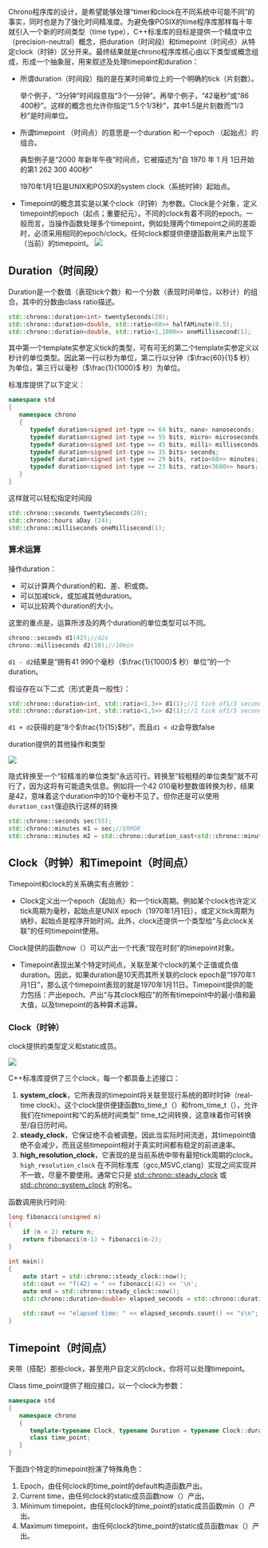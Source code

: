 Chrono程序库的设计，是希望能够处理“timer和clock在不同系统中可能不同”的事实，同时也是为了强化时间精准度。为避免像POSIX的time程序库那样每十年就引入一个新的时间类型（time type），C++标准库的目标是提供一个精度中立（precision-neutral）概念，把duration（时间段）和timepoint（时间点）从特定clock（时钟）区分开来。最终结果就是chrono程序库核心由以下类型或概念组成，形成一个抽象层，用来叙述及处理timepoint和duration：

+ 所谓duration（时间段）指的是在某时间单位上的一个明确的tick（片刻数）。

  举个例子，“3分钟”时间段意指“3个一分钟”。再举个例子，“42毫秒”或“86 400秒”。这样的概念也允许你指定“1.5个1/3秒”，其中1.5是片刻数而“1/3秒”是时间单位。

+ 所谓timepoint （时间点）的意思是一个duration 和一个epoch （起始点）的组合。

  典型例子是“2000 年新年午夜”时间点，它被描述为“自 1970 年 1 月 1日开始的第1 262 300 400秒”

  1970年1月1日是UNIX和POSIX的system clock（系统时钟）起始点。

+ Timepoint的概念其实是以某个clock（时钟）为参数。Clock是个对象，定义timepoint的epoch（起点；重要纪元）。不同的clock有着不同的epoch。一般而言，当操作函数处理多个timepoint，例如处理两个timepoint之间的差距时，必须采用相同的epoch/clock。任何clock都提供便捷函数用来产出现下（当前）的timepoint。
![](../images/Pasted%20image%2020220901105717.png)

## Duration（时间段）

Duration是一个数值（表现tick个数）和一个分数（表现时间单位，以秒计）的组合。其中的分数由class ratio描述。

```cpp
std::chrono::duration<int> twentySeconds(20);
std::chrono::duration<double, std::ratio<60>> halfAMinute(0.5);
std::chrono::duration<double, std::ratio<1,1000>> oneMillisecond(1);
```

其中第一个template实参定义tick的类型，可有可无的第二个template实参定义以秒计的单位类型。因此第一行以秒为单位，第二行以分钟（$\frac{60}{1}$ 秒）为单位，第三行以毫秒（$\frac{1}{1000}$ 秒）为单位。

标准库提供了以下定义：

```cpp
namespace std
{
   namespace chrono
   {
      typedef duration<signed int-type >= 64 bits, nano> nanoseconds;
      typedef duration<signed int-type >= 55 bits, micro> microseconds;
      typedef duration<signed int-type >= 45 bits, milli> milliseconds;
      typedef duration<signed int-type >= 35 bits> seconds;
      typedef duration<signed int-type >= 29 bits, ratio<60>> minutes;
      typedef duration<signed int-type >= 23 bits, ratio<3600>> hours;
   }
}
```

这样就可以轻松指定时间段

```cpp
std::chrono::seconds twentySeconds(20);
std::chrono::hours aDay (24);
std::chrono::milliseconds oneMillisecond(1);
```

### 算术运算

操作duration：

+ 可以计算两个duration的和、差、积或商。
+ 可以加减tick，或加减其他duration。
+ 可以比较两个duration的大小。

这里的重点是，运算所涉及的两个duration的单位类型可以不同。

```cpp
chrono::seconds d1(42);//42s
chrono::milliseconds d2(10);//10min
```

`d1 - d2`结果是“拥有41 990个毫秒（$\frac{1}{1000}$ 秒）单位”的一个duration。

假设存在以下二式（形式更具一般性）：

```cpp
std::chrono::duration<int, std::ratio<1,3>> d1(1);//1 tick of1/3 second
std::chrono::duration<int, std::ratio<1,5>> d2(1);//1 tick of1/5 second
```

`d1 + d2`获得的是“8个$\frac{1}{15}$秒”，而且`d1 < d2`会导致false

duration提供的其他操作和类型

![](../images/Pasted%20image%2020220901135156.png)

隐式转换至一个“较精准的单位类型”永远可行。转换至“较粗糙的单位类型”就不可行了，因为这将有可能遗失信息。例如将一个42 010毫秒整数值转换为秒，结果是42，意味着这个duration中的10个毫秒不见了。但你还是可以使用`duration_cast`强迫执行这样的转换

```cpp
std::chrono::seconds sec(55);
std::chrono::minutes m1 = sec;//ERROR
std::chrono::minutes m2 = std::chrono::duration_cast<std::chrono::minutes>(sec);//OK
```

## Clock（时钟）和Timepoint（时间点）

Timepoint和clock的关系确实有点微妙：

+ Clock定义出一个epoch（起始点）和一个tick周期。例如某个clock也许定义tick周期为毫秒，起始点是UNIX epoch（1970年1月1日），或定义tick周期为纳秒，起始点是程序开始时间。此外，clock还提供一个类型给“与此clock关联”的任何timepoint使用。

Clock提供的函数now（）可以产出一个代表“现在时刻”的timepoint对象。

+ Timepoint表现出某个特定时间点，关联至某个clock的某个正值或负值duration。因此，如果duration是10天而其所关联的clock epoch是“1970年1月1日”，那么这个timepoint表现的就是1970年1月11日。Timepoint提供的能力包括：产出epoch、产出“与其clock相应”的所有timepoint中的最小值和最大值，以及timepoint的各种算术运算。

### Clock（时钟）

clock提供的类型定义和static成员。

![](../images/Pasted%20image%2020220901140755.png)

C++标准库提供了三个clock，每一个都具备上述接口：

1. **system_clock**，它所表现的timepoint将关联至现行系统的即时时钟（real-time clock）。这个clock提供便捷函数to_time_t（）和from_time_t（），允许我们在timepoint和“C的系统时间类型” time_t之间转换，这意味着你可转换至/自日历时间。
2. **steady_clock**，它保证绝不会被调整。因此当实际时间流逝，其timepoint值绝不会减少，而且这些timepoint相对于真实时间都有稳定的前进速率。
3. **high_resolution_clock**，它表现的是当前系统中带有最短tick周期的clock。`high_resolution_clock` 在不同标准库（gcc,MSVC,clang）实现之间实现并不一致，尽量不要使用。通常它只是 [std::chrono::steady_clock](https://zh.cppreference.com/w/cpp/chrono/steady_clock) 或 [std::chrono::system_clock](https://zh.cppreference.com/w/cpp/chrono/system_clock) 的别名。

函数调用执行时间:

```cpp
long fibonacci(unsigned n)
{
    if (n < 2) return n;
    return fibonacci(n-1) + fibonacci(n-2);
}
 
int main()
{
    auto start = std::chrono::steady_clock::now();
    std::cout << "f(42) = " << fibonacci(42) << '\n';
    auto end = std::chrono::steady_clock::now();
    std::chrono::duration<double> elapsed_seconds = std::chrono::duration<double>(end-start);
 
    std::cout << "elapsed time: " << elapsed_seconds.count() << "s\n";
}
```

## Timepoint（时间点）

夹带（搭配）那些clock，甚至用户自定义的clock，你将可以处理timepoint。

Class time_point提供了相应接口，以一个clock为参数：

```cpp
namespace std
{
   namespace chrono
   {
      template<typename Clock, typename Duration = typename Clock::duration>
      class time_point;
   }
}
```

下面四个特定的timepoint扮演了特殊角色：

1. Epoch，由任何clock的time_point的default构造函数产出。
2. Current time，由任何clock的static成员函数now（）产出。
3. Minimum timepoint，由任何clock的time_point的static成员函数min（）产出。
4. Maximum timepoint，由任何clock的time_point的static成员函数max（）产出。